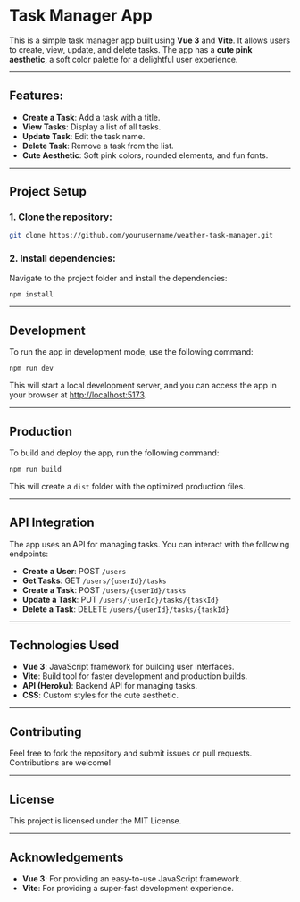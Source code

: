 # **Task Manager App**

This is a simple task manager app built using **Vue 3** and **Vite**. It allows users to create, view, update, and delete tasks. The app has a **cute pink aesthetic**, a soft color palette for a delightful user experience. 

---

## **Features:**

- **Create a Task**: Add a task with a title.
- **View Tasks**: Display a list of all tasks.
- **Update Task**: Edit the task name.
- **Delete Task**: Remove a task from the list.
- **Cute Aesthetic**: Soft pink colors, rounded elements, and fun fonts.

---

## **Project Setup**

### **1. Clone the repository:**

```sh
git clone https://github.com/yourusername/weather-task-manager.git
```

### **2. Install dependencies:**

Navigate to the project folder and install the dependencies:

```sh
npm install
```

---

## **Development**

To run the app in development mode, use the following command:

```sh
npm run dev
```

This will start a local development server, and you can access the app in your browser at [http://localhost:5173](http://localhost:5173/).

---

## **Production**

To build and deploy the app, run the following command:

```sh
npm run build
```

This will create a `dist` folder with the optimized production files.

---

## **API Integration**

The app uses an API for managing tasks. You can interact with the following endpoints:

- **Create a User**: POST `/users`
- **Get Tasks**: GET `/users/{userId}/tasks`
- **Create a Task**: POST `/users/{userId}/tasks`
- **Update a Task**: PUT `/users/{userId}/tasks/{taskId}`
- **Delete a Task**: DELETE `/users/{userId}/tasks/{taskId}`

---

## **Technologies Used**

- **Vue 3**: JavaScript framework for building user interfaces.
- **Vite**: Build tool for faster development and production builds.
- **API (Heroku)**: Backend API for managing tasks.
- **CSS**: Custom styles for the cute aesthetic.

---

## **Contributing**

Feel free to fork the repository and submit issues or pull requests. Contributions are welcome!

---

## **License**

This project is licensed under the MIT License.

---

## **Acknowledgements**

- **Vue 3**: For providing an easy-to-use JavaScript framework.
- **Vite**: For providing a super-fast development experience.
